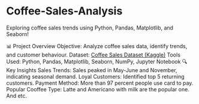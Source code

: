 # Coffee-Sales-Analysis
Exploring coffee sales trends using Python, Pandas, Matplotlib, and Seaborn!

📊 Project Overview
Objective: Analyze coffee sales data, identify trends, and customer behaviour.
Dataset: [Coffee Sales Dataset (Kaggle)](https://www.kaggle.com/datasets/ihelon/coffee-sales)
Tools Used: Python, Pandas, Matplotlib, Seaborn, NumPy, Jupyter Notebook
🔍 Key Insights
Sales Trends: Sales peaked in May-June and November, indicating seasonal demand.
Loyal Customers: Identified top 5 returning customers.
Payment Method: More than 97 percent people use card to pay.
Popular Cooffee Type: Latte and Americano with milk are the popular one.
And etc.
